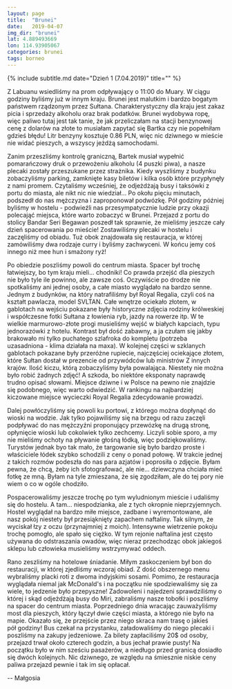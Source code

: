 ```yaml
---
layout: page
title:  "Brunei"
date:   2019-04-07
img_dir: "brunei"
lat: 4.889493669
lon: 114.93905067
categories: brunei
tags: borneo
---
```


{% include subtitle.md date="Dzień 1 (7.04.2019)" title="" %}
<!--more_start-->
Z Labuanu wsiedliśmy na prom odpływający o 11:00 do Muary.
W ciągu godziny byliśmy już w innym kraju.
Brunei jest malutkim i bardzo bogatym państwem rządzonym przez Sułtana.
Charakterystyczny dla kraju jest zakaz picia i sprzedaży alkoholu oraz brak podatków.
Brunei wydobywa ropę, więc paliwo tutaj jest tak tanie, że jak przeliczałam na stacji benzynowej cenę z dolarów na złote
to musiałam zapytać się Bartka czy nie popełniłam gdzieś błędu!
Litr benzyny kosztuje 0.86 PLN, więc nic dziwnego w mieście nie widać pieszych, a wszyscy jeżdżą samochodami.
<!--more-->
Zanim przeszliśmy kontrolę graniczną, Bartek musiał wypełnić pomarańczowy druk o przewożeniu alkoholu (4 puszki piwa), a
nasze plecaki zostały przeszukane przez strażnika.
Kiedy wyszliśmy z budynku zobaczyliśmy parking, zamknięte kasy biletów i kilka osób które przypłynęły z nami promem.
Czytaliśmy wcześniej, że odjeżdżają busy i taksówki z portu do miasta, ale nikt nic nie wiedział...
Po okołu pięciu minutach, podszedł do nas mężczyzna i zaproponował podwózkę.
Pół godziny później byliśmy w hostelu - podwieźli nas przesympatycznie ludzie przy okazji polecająć miejsca, które warto zobaczyć w Brunei.
Przejazd z portu do stolicy Bandar Seri Begawan poszedł tak sprawnie, że mieliśmy jeszcze cały dzień spacerowania po
mieście!
Zostawiliśmy plecaki w hostelu i zaczęliśmy od obiadu.
Tuż obok znajdowała się restauracja, w której zamówiliśmy dwa rodzaje curry i byliśmy zachwyceni.
W końcu jemy coś innego niż mee hun i smażony ryż!

Po obiedzie poszliśmy powoli do centrum miasta. Spacer był trochę łatwiejszy, bo tym kraju mieli... chodniki! Co prawda przejść dla pieszych nie było tyle ile powinno, ale zawsze coś. Oczywiście po drodze nie spotkaliśmy ani jednej osoby, a całe miasto wyglądało na bardzo senne. Jednym z budynków, na który natrafiliśmy był Royal Regalia, czyli coś na kształt pawlacza, model SVLTAN. Całe wnętrze ociekało złotem, w gablotach na wejściu pokazane były historyczne zdjęcia rodziny królweskiej i współczesne fotki Sułtana z łowienia ryb, jazdy na rowerze itp. W te wielkie marmurowo-złote progi musieliśmy wejść w białych kapciach, typu jednorazówki z hotelu. Kontrast był dość zabawny, a ja czułam się jakby brakowało mi tylko puchatego szlafroka do kompletu (potrzeba uzasadniona - klima działała na maxa). W kolejnej części w szklanych gablotach pokazane były przeróżne rupiecie, najczęściej ociekające złotem, które Sułtan dostał w prezencie od przywódców lub ministrów Z innych krajów. Ilość kiczu, którą zobaczyliśmy była powalająca. Niestety nie można było robić żadnych zdjęć! A szkoda, bo niektóre eksponaty naprawdę trudno opisać słowami. Miejsce dziwne i w Polsce na pewno nie znajdzie się podobnego, więc warto odwiedzić. W rankingu na najbardziej kiczowane miejsce wycieczki Royal Regalia zdecydowanie prowadzi. 

Dalej powłóczyliśmy się powoli ku portowi, z którego można dopłynąć do wioski na wodzie. Jak tylko pojawiliśmy się na brzegu od razu zaczęli podpływać do nas mężczyźni proponujący przewózkę na drugą stronę, opłynięcie wioski lub cokolwiek tylko zechcemy. Liczyli sobie sporo, a my nie mieliśmy ochoty na pływanie głośną łódką, więc podziękowaliśmy. Turystów jednak byo tak mało, że targowanie się było bardzo proste i właściciele łódek szybko schodzili z ceny o ponad połowę. W trakcie jednej z takich rozmów podeszła do nas para azjatów i poprosiła o zdjęcie. Byłam pewna, że chcą, żeby ich sfotografować, ale nie... dziewczyna chciała mieć fotkę ze mną. Byłam na tyle zmieszana, że się zgodziłam, ale do tej pory nie wiem o co w ogóle chodziło. 

Pospacerowaliśmy jeszcze trochę po tym wyludnionym mieście i udaliśmy się do hostelu. A tam... niespodzianka, ale z tych okropnie nieprzyjemnych. Hostel wyglądał na bardzo miłe miejsce, zadbane i wyremontowane, ale nasz pokój niestety był przesiąknięty zapachem naftaliny. Tak silnym, że wyciskał łzy z oczu (przynajmniej z moich). Intensywne wietrzenie pokoju trochę pomogło, ale spało się ciężko. W tym rejonie naftalina jest często używana do odstraszania owadów, więc nieraz przechodząc obok jakiegoś sklepu lub człowieka musieliśmy wstrzymywać oddech.

Rano zeszliśmy na hotelowe śniadanie. Miłym zaskoczeniem był bon do restauracji, w której zjedliśmy wczoraj obiad. Z dość obszernego menu wybraliśmy placki roti z dwoma indyjskimi sosami. Pomimo, że restauracja wyglądała niemal jak McDonald's i na początku nie spodziewaliśmy się za wiele, to jedzenie było przepyszne! Zadowoleni i najedzeni sprawdziliśmy o której i skąd odjeżdżają busy do Miri, zabraliśmy nasze tobołki i poszliśmy na spacer do centrum miasta. Poprzedniego dnia wracając zauważyliśmy most dla pieszych, który łączył dwie części miasta, a którego nie było na mapie. Okazało się, że przejście przez niego skraca nam trasę o jakieś pół godziny! Bus czekał na przystanku, załadowaliśmy do niego plecaki i poszliśmy na zakupy jedzeniowe. Za bilety zapłaciliśmy 20$ od osoby, przejazd trwał około czterech godzin, a bus jechał prawie pusty! Na początku było w nim sześciu pasażerów, a niedługo przed granicą dosiadło się dwóch kolejnych. Nic dziwnego, ze względu na śmiesznie niskie ceny paliwa przejazd pewnie i tak im się opłacał.

-- Małgosia




